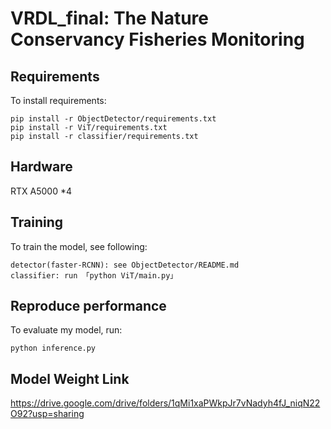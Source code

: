 # VRDL_final: The Nature Conservancy Fisheries Monitoring

## Requirements

To install requirements:

```setup
pip install -r ObjectDetector/requirements.txt
pip install -r ViT/requirements.txt
pip install -r classifier/requirements.txt
```

## Hardware

RTX A5000 *4

## Training

To train the model, see following:

```train
detector(faster-RCNN): see ObjectDetector/README.md
classifier: run 「python ViT/main.py」
```

## Reproduce performance
To evaluate my model, run:

```eval
python inference.py
```
## Model Weight Link
https://drive.google.com/drive/folders/1qMi1xaPWkpJr7vNadyh4fJ_niqN22O92?usp=sharing
